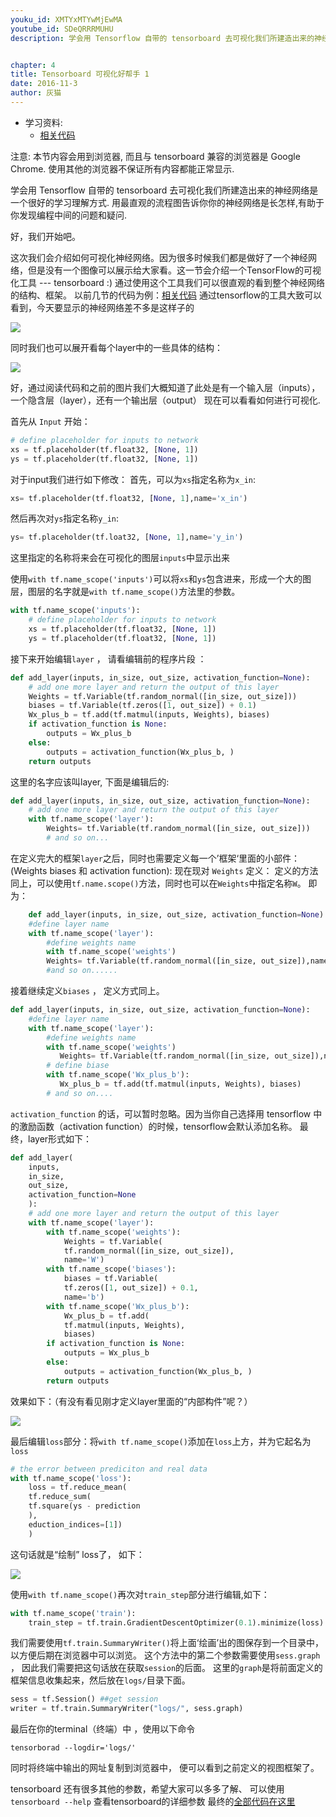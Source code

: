 ```yaml
---
youku_id: XMTYxMTYwMjEwMA
youtube_id: SDeQRRRMUHU
description: 学会用 Tensorflow 自带的 tensorboard 去可视化我们所建造出来的神经网络是一个很好的学习理解方式.用最直观的流程图告诉你你的神经网络是长怎样,有助于你发现编程中间的问题和疑问.


chapter: 4
title: Tensorboard 可视化好帮手 1
date: 2016-11-3
author: 灰猫
---
```

* 学习资料:
  * [相关代码](https://github.com/MorvanZhou/tutorials/tree/master/tensorflowTUT/tf14_tensorboard)

注意: 本节内容会用到浏览器, 而且与 tensorboard 兼容的浏览器是 Google Chrome. 
使用其他的浏览器不保证所有内容都能正常显示.

学会用 Tensorflow 自带的 tensorboard 去可视化我们所建造出来的神经网络是一个很好的学习理解方式.
用最直观的流程图告诉你你的神经网络是长怎样,有助于你发现编程中间的问题和疑问.

好，我们开始吧。

这次我们会介绍如何可视化神经网络。因为很多时候我们都是做好了一个神经网络，但是没有一个图像可以展示给大家看。这一节会介绍一个TensorFlow的可视化工具 --- tensorboard :)
通过使用这个工具我们可以很直观的看到整个神经网络的结构、框架。
以前几节的代码为例：[相关代码](https://github.com/MorvanZhou/tutorials/blob/master/tensorflowTUT/tf14_tensorboard/for_you_to_practice.py)
通过tensorflow的工具大致可以看到，今天要显示的神经网络差不多是这样子的

<img class="course-image" src="/static/results/tensorflow/14_1_1.png">

同时我们也可以展开看每个layer中的一些具体的结构：

<img class="course-image" src="/static/results/tensorflow/14_1_2.png">

好，通过阅读代码和之前的图片我们大概知道了此处是有一个输入层（inputs），一个隐含层（layer），还有一个输出层（output）
现在可以看看如何进行可视化.

首先从 `Input` 开始：

```python
# define placeholder for inputs to network
xs = tf.placeholder(tf.float32, [None, 1])
ys = tf.placeholder(tf.float32, [None, 1])
```

对于input我们进行如下修改：
首先，可以为`xs`指定名称为`x_in`:

```python
xs= tf.placeholder(tf.float32, [None, 1],name='x_in')
```

然后再次对`ys`指定名称`y_in`:

```python
ys= tf.placeholder(tf.loat32, [None, 1],name='y_in')
```

这里指定的名称将来会在可视化的图层`inputs`中显示出来

使用`with tf.name_scope('inputs')`可以将`xs`和`ys`包含进来，形成一个大的图层，图层的名字就是`with tf.name_scope()`方法里的参数。

```python
with tf.name_scope('inputs'):
    # define placeholder for inputs to network
    xs = tf.placeholder(tf.float32, [None, 1])
    ys = tf.placeholder(tf.float32, [None, 1])
```

接下来开始编辑`layer` ， 请看编辑前的程序片段 ：

```python
def add_layer(inputs, in_size, out_size, activation_function=None):
    # add one more layer and return the output of this layer
    Weights = tf.Variable(tf.random_normal([in_size, out_size]))
    biases = tf.Variable(tf.zeros([1, out_size]) + 0.1)
    Wx_plus_b = tf.add(tf.matmul(inputs, Weights), biases)
    if activation_function is None:
        outputs = Wx_plus_b
    else:
        outputs = activation_function(Wx_plus_b, )
    return outputs
```

这里的名字应该叫layer, 下面是编辑后的:

```python
def add_layer(inputs, in_size, out_size, activation_function=None):
    # add one more layer and return the output of this layer
    with tf.name_scope('layer'):
        Weights= tf.Variable(tf.random_normal([in_size, out_size]))
        # and so on...
```

在定义完大的框架`layer`之后，同时也需要定义每一个’框架‘里面的小部件：(Weights biases 和 activation function):
现在现对 `Weights` 定义：
定义的方法同上，可以使用`tf.name.scope()`方法，同时也可以在`Weights`中指定名称`W`。
即为：

```python
    def add_layer(inputs, in_size, out_size, activation_function=None):
	#define layer name
    with tf.name_scope('layer'):
        #define weights name 
        with tf.name_scope('weights')
        Weights= tf.Variable(tf.random_normal([in_size, out_size]),name='W')
        #and so on......
```

接着继续定义`biases` ， 定义方式同上。

```python
def add_layer(inputs, in_size, out_size, activation_function=None):
    #define layer name
    with tf.name_scope('layer'):
        #define weights name 
        with tf.name_scope('weights')
           Weights= tf.Variable(tf.random_normal([in_size, out_size]),name='W')
        # define biase
        with tf.name_scope('Wx_plus_b'):
           Wx_plus_b = tf.add(tf.matmul(inputs, Weights), biases)
        # and so on....
```

`activation_function` 的话，可以暂时忽略。因为当你自己选择用 tensorflow 中的激励函数（activation function）的时候，tensorflow会默认添加名称。
最终，layer形式如下：

```python
def add_layer(
    inputs, 
    in_size, 
    out_size, 
    activation_function=None
    ):
    # add one more layer and return the output of this layer
    with tf.name_scope('layer'):
        with tf.name_scope('weights'):
            Weights = tf.Variable(
            tf.random_normal([in_size, out_size]), 
            name='W')
        with tf.name_scope('biases'):
            biases = tf.Variable(
            tf.zeros([1, out_size]) + 0.1, 
            name='b')
        with tf.name_scope('Wx_plus_b'):
            Wx_plus_b = tf.add(
            tf.matmul(inputs, Weights), 
            biases)
        if activation_function is None:
            outputs = Wx_plus_b
        else:
            outputs = activation_function(Wx_plus_b, )
        return outputs
```

效果如下：（有没有看见刚才定义layer里面的“内部构件”呢？）

<img class="course-image" src="/static/results/tensorflow/14_1_4.png">

最后编辑`loss`部分：将`with tf.name_scope()`添加在`loss`上方，并为它起名为`loss`


```python
# the error between prediciton and real data
with tf.name_scope('loss'):
    loss = tf.reduce_mean(
    tf.reduce_sum(
    tf.square(ys - prediction
    ),
    eduction_indices=[1])
    )

```

这句话就是“绘制” loss了， 如下：

<img class="course-image" src="/static/results/tensorflow/14_1_4.png">

使用`with tf.name_scope()`再次对`train_step`部分进行编辑,如下：

```python
with tf.name_scope('train'):
    train_step = tf.train.GradientDescentOptimizer(0.1).minimize(loss)
```

我们需要使用`tf.train.SummaryWriter()`将上面‘绘画’出的图保存到一个目录中，以方便后期在浏览器中可以浏览。
这个方法中的第二个参数需要使用`sess.graph` ， 因此我们需要把这句话放在获取`session`的后面。
这里的`graph`是将前面定义的框架信息收集起来，然后放在`logs/`目录下面。

```python
sess = tf.Session() ##get session
writer = tf.train.SummaryWriter("logs/", sess.graph)
```

最后在你的terminal（终端）中  ，使用以下命令

```shell
tensorborad --logdir='logs/'
```

同时将终端中输出的网址复制到浏览器中， 便可以看到之前定义的视图框架了。

tensorboard 还有很多其他的参数，希望大家可以多多了解、
可以使用 `tensorboard --help` 查看tensorboard的详细参数
最终的[全部代码在这里](https://github.com/MorvanZhou/tutorials/blob/master/tensorflowTUT/tf14_tensorboard/full_code.py)

